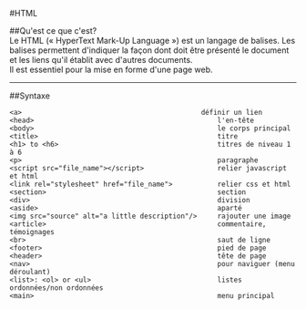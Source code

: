 #HTML  

##Qu'est ce que c'est?  
  Le HTML (« HyperText Mark-Up Language ») est un langage de balises. Les balises permettent 
  d'indiquer la façon dont doit être présenté le document et les liens qu'il établit avec d'autres documents.  
  Il est essentiel pour la mise en forme d'une page web.

---

##Syntaxe  

    <a>	                                           définir un lien
    <head>                                             l'en-tête 
    <body>                                             le corps principal
    <title>                                            titre
    <h1> to <h6>                                       titres de niveau 1 à 6
    <p>                                                paragraphe
    <script src="file_name"></script>                  relier javascript et html
    <link rel="stylesheet" href="file_name">           relier css et html
    <section>                                          section
    <div>                                              division
    <aside>                                            aparté
    <img src="source" alt="a little description"/>     rajouter une image
    <article>                                          commentaire, témoignages
    <br>                                               saut de ligne
    <footer>                                           pied de page
    <header>                                           tête de page
    <nav>                                              pour naviguer (menu déroulant)
    <list>: <ol> or <ul>                               listes ordonnées/non ordonnées
    <main>                                             menu principal
    
    
    
    
    
    
